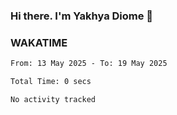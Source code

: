 ### Hi there. I'm Yakhya Diome 👋

### WAKATIME
<!--START_SECTION:waka-->

```txt
From: 13 May 2025 - To: 19 May 2025

Total Time: 0 secs

No activity tracked
```

<!--END_SECTION:waka-->
